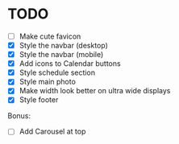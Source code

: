 # TODO

- [ ] Make cute favicon
- [x] Style the navbar (desktop)
- [x] Style the navbar (mobile)
- [x] Add icons to Calendar buttons
- [x] Style schedule section
- [x] Style main photo
- [x] Make width look better on ultra wide displays
- [x] Style footer

Bonus:
- [ ] Add Carousel at top